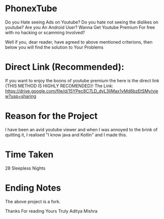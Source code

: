 # PhonexTube
Do you Hate seeing Ads on Youtube? Do you hate not seeing the dislikes on youtube? Are you An Android User? Wanna Get Youtube Premium For free with no hacking or scamming Involved?

Well if you, dear reader, have agreed to above mentioned criterions, then below you will find the solution to Your Problems


# Direct Link (Recommended):
If you want to enjoy the boons of youtube premium the here is the direct link {THIS METHOD IS HIGHLY RECOMENDED}!
The Link: https://drive.google.com/file/d/15YPec8C7LD_dyL3ljMax1yMd6bzEtSMy/view?usp=sharing


# Reason for the Project
I have been an avid youtube viewer and when I was annoyed to the brink of quitting it, I realised "I know java and Kotlin" and I made this.


# Time Taken
28 Sleepless Nights

 
# Ending Notes
The above project is a fork.

Thanks For reading                                                                                                                                                  Yours Truly                                                                                                                                                             Aditya Mishra
